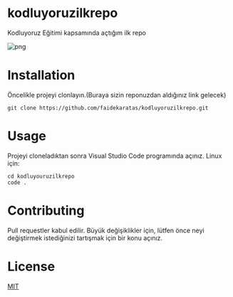 # kodluyoruzilkrepo
Kodluyoruz Eğitimi kapsamında açtığım ilk repo

![png](https://raw.githubusercontent.com/faidekaratas/kodluyoruzilkrepo/main/kodluyourz.PNG)

# Installation
Öncelikle projeyi clonlayın.(Buraya sizin reponuzdan aldığınız link gelecek)

```
git clone https://github.com/faidekaratas/kodluyoruzilkrepo.git
```

# Usage
Projeyi cloneladıktan sonra Visual Studio Code programında açınız.
Linux için:
```
cd kodluyouruzilkrepo
code .
```

# Contributing
Pull requestler kabul edilir. Büyük değişiklikler için, lütfen önce neyi değiştirmek istediğinizi tartışmak için bir konu açınız.

# License

[MIT](https://choosealicense.com/licenses/mit/)
